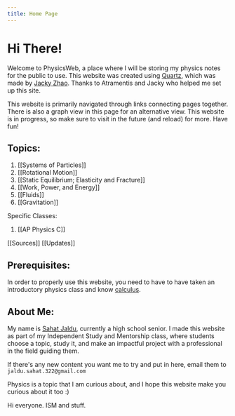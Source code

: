 ```yaml
---
title: Home Page
---
```

# Hi There!

Welcome to PhysicsWeb, a place where I will be storing my physics notes for the public to use. This website was created using [Quartz](https://quartz.jzhao.xyz/), which was made by [Jacky Zhao](https://jzhao.xyz/). Thanks to Atramentis and Jacky who helped me set up this site.

This website is primarily navigated through links connecting pages together. There is also a graph view in this page for an alternative view. This website is in progress, so make sure to visit in the future (and reload) for more. Have fun!

## Topics:

1. [[Systems of Particles]]
2. [[Rotational Motion]]
3. [[Static Equilibrium; Elasticity and Fracture]]
4. [[Work, Power, and Energy]]
5. [[Fluids]]
6. [[Gravitation]]

Specific Classes:
1. [[AP Physics C]]

[[Sources]]
[[Updates]]
## Prerequisites:

In order to properly use this website, you need to have to have taken an introductory physics class and know [calculus](https://wizardcalculus.netlify.app/).
## About Me:

My name is [Sahat Jaldu](https://sahatjaldu.netlify.app/), currently a high school senior. I made this website as part of my Independent Study and Mentorship class, where students choose a topic, study it, and make an impactful project with a professional in the field guiding them.

If there's any new content you want me to try and put in here, email them to `jaldu.sahat.322@gmail.com`

Physics is a topic that I am curious about, and I hope this website make you curious about it too :)

Hi everyone. ISM and stuff.
